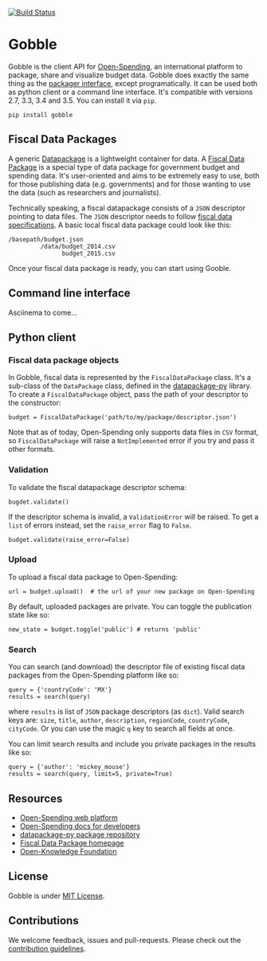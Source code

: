 [![Build Status](https://travis-ci.org/openspending/gobble.svg?branch=master)](https://travis-ci.org/openspending/gobble)

# Gobble

Gobble is the client API for [Open-Spending](next.openspending.org), an international platform to package, share and visualize budget data. Gobble does exactly the same thing as the [packager interface](next.openspending.org/packager), except programatically. It can be used both as python client or a command line interface. It's compatible with versions 2.7, 3.3, 3.4 and 3.5. You can install it via `pip`.

```
pip install gobble
```

## Fiscal Data Packages

A generic [Datapackage](http://frictionlessdata.io/data-packages/) is a lightweight container for data. A [Fiscal Data Package](http://fiscal.dataprotocols.org/) is a special type of data package for government budget and spending data. It's user-oriented and aims to be extremely easy to use, both for those publishing data (e.g. governments) and for those wanting to use the data (such as researchers and journalists). 

Technically speaking, a fiscal datapackage consists of a `JSON` descriptor pointing to data files. The `JSON` descriptor needs to follow [fiscal data specifications](http://fiscal.dataprotocols.org/spec/). A basic local fiscal data package could look like this:

```
/basepath/budget.json   
         /data/budget_2014.csv
               budget_2015.csv
```

Once your fiscal data package is ready, you can start using Gooble.

## Command line interface

Asciinema to come... 

## Python client

### Fiscal data package objects

In Gobble, fiscal data is represented by the `FiscalDataPackage` class. It's a sub-class of the `DataPackage` class, defined in the [datapackage-py](https://github.com/frictionlessdata/datapackage-py) library. To create a `FiscalDataPackage` object, pass the path of your descriptor to the constructor:

```
budget = FiscalDataPackage('path/to/my/package/descriptor.json')
```

Note that as of today, Open-Spending only supports data files in `CSV` format, so `FiscalDataPackage` will raise a `NotImplemented` error if you try and pass it other formats.

### Validation

To validate the fiscal datapackage descriptor schema:

```
bugdet.validate()
```

If the descriptor schema is invalid, a `ValidationError` will be raised. To get a `list` of errors instead, set the `raise_error` flag to `False`.
```
budget.validate(raise_error=False)
```

### Upload

To upload a fiscal data package to Open-Spending: 

```
url = budget.upload()  # the url of your new package on Open-Spending
```

By default, uploaded packages are private. You can toggle the publication state like so:

```
new_state = budget.toggle('public') # returns 'public'
```

###  Search

You can search (and download) the descriptor file of existing fiscal data packages from the Open-Spending platform like so:

```
query = {'countryCode': 'MX'}
results = search(query)
```

where `results` is list of `JSON` package descriptors (as `dict`). Valid search keys are: `size`, `title`, `author`, `description`, `regionCode`, `countryCode`, `cityCode`. Or you can use the magic  `q` key to search all fields at once.

You can limit search results and include you private packages in the results like so:

```
query = {'author': 'mickey_mouse'}
results = search(query, limit=5, private=True)
```

## Resources

- [Open-Spending web platform](next.openspending.org) 
- [Open-Spending docs for developers](http://docs.openspending.org/en/latest/)
- [datapackage-py package repository](http://frictionlessdata.io/data-packages/) 
- [Fiscal Data Package homepage](http://fiscal.dataprotocols.org/)
- [Open-Knowledge Foundation](https://okfn.org)

## License

Gobble is under [MIT License](https://opensource.org/licenses/MIT).

## Contributions

We welcome feedback, issues and pull-requests. Please check out the [contribution guidelines](https://github.com/okfn/coding-standards). 

